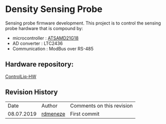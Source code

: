 # Density Sensing Probe 

Sensing probe firmware development. 
This project is to control the sensing probe hardware that is compound by: 
* microcontroller : [ATSAMD21G18](http://ww1.microchip.com/downloads/en/DeviceDoc/SAMD21-Family-DataSheet-DS40001882D.pdf)
* AD converter : LTC2436
* Communication : ModBus over RS-485

## Hardware repository: 

[ControlLiq-HW](https://bitbucket.org/creeews/controlliq-hw.git)


## Revision History

|               |                                                       |                                                         |
|--             |--                                                     |--                                                       |
|Date           |Author                                                 |Comments on this revision                                |
| 08.07.2019    |[rdmeneze](https://bitbucket.org/rdmeneze/)            | First commit                                            |
